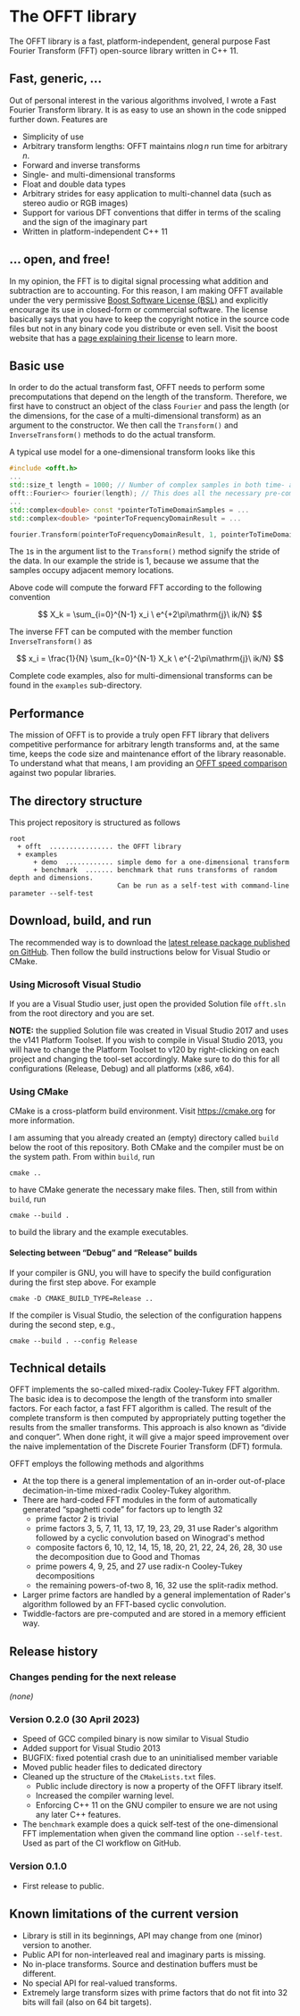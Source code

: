 
# The OFFT library

The OFFT library is a fast, platform-independent, general purpose Fast Fourier Transform (FFT) open-source library written in C++ 11.

## Fast, generic, ...

Out of personal interest in the various algorithms involved, I wrote a Fast Fourier Transform library. It is as easy to use an shown in the code snipped further down. Features are

- Simplicity of use
- Arbitrary transform lengths: OFFT maintains $n \log n$ run time for arbitrary $n$.
- Forward and inverse transforms
- Single- and multi-dimensional transforms
- Float and double data types
- Arbitrary strides for easy application to multi-channel data (such as stereo audio or RGB images)
- Support for various DFT conventions that differ in terms of the scaling and the sign of the imaginary part
- Written in platform-independent C++ 11

## ... open, and free!

In my opinion, the FFT is to digital signal processing what addition and subtraction are to accounting. For this reason, I am making OFFT available under the very permissive [Boost Software License (BSL)](/LICENSE_1_0.txt) and explicitly encourage its use in closed-form or commercial software. The license basically says that you have to keep the copyright notice in the source code files but not in any binary code you distribute or even sell. Visit the boost website that has a [page explaining their license](https://www.boost.org/users/license.html) to learn more.

## Basic use

In order to do the actual transform fast, OFFT needs to perform some precomputations that depend on the length of the transform. Therefore, we first have to construct an object of the class `Fourier` and pass the length (or the dimensions, for the case of a multi-dimensional transform) as an argument to the constructor. We then call the `Transform()` and `InverseTransform()` methods to do the actual transform. 

A typical use model for a one-dimensional transform looks like this
```c++
#include <offt.h>
...
std::size_t length = 1000; // Number of complex samples in both time- and frequency-domain
offt::Fourier<> fourier(length); // This does all the necessary pre-computations
...
std::complex<double> const *pointerToTimeDomainSamples = ...
std::complex<double> *pointerToFrequencyDomainResult = ...

fourier.Transform(pointerToFrequencyDomainResult, 1, pointerToTimeDomainSamples, 1);
```
The `1`s in the argument list to the `Transform()` method signify the stride of the data. In our example the stride is 1, because we assume that the samples occupy adjacent memory locations.

Above code will compute the forward FFT according to the following convention

$$
X_k = \sum_{i=0}^{N-1} x_i \ e^{+2\pi\mathrm{j}\ ik/N}
$$

The inverse FFT can be computed with the member function `InverseTransform()` as

$$
x_i = \frac{1}{N} \sum_{k=0}^{N-1} X_k \ e^{-2\pi\mathrm{j}\ ik/N}
$$

Complete code examples, also for multi-dimensional transforms can be found in the `examples` sub-directory.

## Performance

The mission of OFFT is to provide a truly open FFT library that delivers competitive performance for arbitrary length transforms and, at the same time, keeps the code size and maintenance effort of the library reasonable. To understand what that means, I am providing an [OFFT speed comparison](doc/OfftSpeedComparison.md) against two popular libraries.

## The directory structure

This project repository is structured as follows

```
root
  + offt  ................ the OFFT library
  + examples
      + demo  ............ simple demo for a one-dimensional transform  
      + benchmark  ....... benchmark that runs transforms of random depth and dimensions.
                           Can be run as a self-test with command-line parameter --self-test
```

## Download, build, and run

The recommended way is to download the [latest release package published on GitHub](https://github.com/christian-volmer/OFFT/releases). Then follow the build instructions below for Visual Studio or CMake.

### Using Microsoft Visual Studio

If you are a Visual Studio user, just open the provided Solution file `offt.sln` from the root directory and you are set. 

**NOTE:** the supplied Solution file was created in Visual Studio 2017 and uses the v141 Platform Toolset. If you wish to compile in Visual Studio 2013, you will have to change the Platform Toolset to v120 by right-clicking on each project and changing the tool-set accordingly. Make sure to do this for all configurations (Release, Debug) and all platforms (x86, x64).

### Using CMake

CMake is a cross-platform build environment. Visit <https://cmake.org> for more information. 

I am assuming that you already created an (empty) directory called `build` below the root of this repository. Both CMake and the compiler must be on the system path. From within `build`, run
```
cmake ..
```
to have CMake generate the necessary make files. Then, still from within `build`, run
```
cmake --build .
```
to build the library and the example executables.

#### Selecting between “Debug” and “Release” builds

If your compiler is GNU, you will have to specify the build configuration during the first step above. For example
```
cmake -D CMAKE_BUILD_TYPE=Release ..
```
If the compiler is Visual Studio, the selection of the configuration happens during the second step, e.g., 
```
cmake --build . --config Release
```

## Technical details

OFFT implements the so-called mixed-radix Cooley-Tukey FFT algorithm. The basic idea is to decompose the length of the transform into smaller factors. For each factor, a fast FFT algorithm is called. The result of the complete transform is then computed by appropriately putting together the results from the smaller transforms. This approach is also known as “divide and conquer”. When done right, it will give a major speed improvement over the naive implementation of the Discrete Fourier Transform (DFT) formula.

OFFT employs the following methods and algorithms
- At the top there is a general implementation of an in-order out-of-place decimation-in-time mixed-radix Cooley-Tukey algorithm. 
- There are hard-coded FFT modules in the form of automatically generated “spaghetti code” for factors up to length 32
    - prime factor 2 is trivial
    - prime factors 3, 5, 7, 11, 13, 17, 19, 23, 29, 31 use Rader's algorithm followed by a cyclic convolution based on Winograd's method
    - composite factors 6, 10, 12, 14, 15, 18, 20, 21, 22, 24, 26, 28, 30 use the decomposition due to Good and Thomas
    - prime powers 4, 9, 25, and 27 use radix-n Cooley-Tukey decompositions
    - the remaining powers-of-two 8, 16, 32 use the split-radix method.
- Larger prime factors are handled by a general implementation of Rader's algorithm followed by an FFT-based cyclic convolution.
- Twiddle-factors are pre-computed and are stored in a memory efficient way.

## Release history

### Changes pending for the next release
*(none)*

### Version 0.2.0 (30 April 2023)
 - Speed of GCC compiled binary is now similar to Visual Studio
 - Added support for Visual Studio 2013
 - BUGFIX: fixed potential crash due to an uninitialised member variable
 - Moved public header files to dedicated directory
 - Cleaned up the structure of the `CMakeLists.txt` files. 
    - Public include directory is now a property of the OFFT library itself. 
    - Increased the compiler warning level.
    - Enforcing C++ 11 on the GNU compiler to ensure we are not using any later C++ features.
 - The `benchmark` example does a quick self-test of the one-dimensional FFT implementation when given the command line option `--self-test`. Used as part of the CI workflow on GitHub.

### Version 0.1.0
 - First release to public.


## Known limitations of the current version

- Library is still in its beginnings, API may change from one (minor) version to another.
- Public API for non-interleaved real and imaginary parts is missing.
- No in-place transforms. Source and destination buffers must be different.
- No special API for real-valued transforms.
- Extremely large transform sizes with prime factors that do not fit into 32 bits will fail (also on 64 bit targets).
